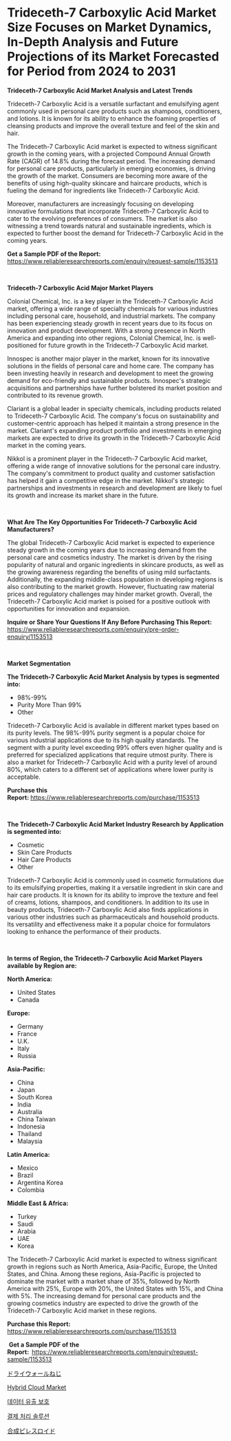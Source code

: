 <p><h1>Trideceth-7 Carboxylic Acid Market Size Focuses on Market Dynamics, In-Depth Analysis and Future Projections of its Market Forecasted for Period from 2024 to 2031</h1></p><p><strong>Trideceth-7 Carboxylic Acid Market Analysis and Latest Trends</strong></p>
<p><p>Trideceth-7 Carboxylic Acid is a versatile surfactant and emulsifying agent commonly used in personal care products such as shampoos, conditioners, and lotions. It is known for its ability to enhance the foaming properties of cleansing products and improve the overall texture and feel of the skin and hair.</p><p>The Trideceth-7 Carboxylic Acid market is expected to witness significant growth in the coming years, with a projected Compound Annual Growth Rate (CAGR) of 14.8% during the forecast period. The increasing demand for personal care products, particularly in emerging economies, is driving the growth of the market. Consumers are becoming more aware of the benefits of using high-quality skincare and haircare products, which is fueling the demand for ingredients like Trideceth-7 Carboxylic Acid.</p><p>Moreover, manufacturers are increasingly focusing on developing innovative formulations that incorporate Trideceth-7 Carboxylic Acid to cater to the evolving preferences of consumers. The market is also witnessing a trend towards natural and sustainable ingredients, which is expected to further boost the demand for Trideceth-7 Carboxylic Acid in the coming years.</p></p>
<p><strong>Get a Sample PDF of the Report:&nbsp;</strong> <a href="https://www.reliableresearchreports.com/enquiry/request-sample/1153513">https://www.reliableresearchreports.com/enquiry/request-sample/1153513</a></p>
<p>&nbsp;</p>
<p><strong>Trideceth-7 Carboxylic Acid Major Market Players</strong></p>
<p><p>Colonial Chemical, Inc. is a key player in the Trideceth-7 Carboxylic Acid market, offering a wide range of specialty chemicals for various industries including personal care, household, and industrial markets. The company has been experiencing steady growth in recent years due to its focus on innovation and product development. With a strong presence in North America and expanding into other regions, Colonial Chemical, Inc. is well-positioned for future growth in the Trideceth-7 Carboxylic Acid market.</p><p>Innospec is another major player in the market, known for its innovative solutions in the fields of personal care and home care. The company has been investing heavily in research and development to meet the growing demand for eco-friendly and sustainable products. Innospec's strategic acquisitions and partnerships have further bolstered its market position and contributed to its revenue growth.</p><p>Clariant is a global leader in specialty chemicals, including products related to Trideceth-7 Carboxylic Acid. The company's focus on sustainability and customer-centric approach has helped it maintain a strong presence in the market. Clariant's expanding product portfolio and investments in emerging markets are expected to drive its growth in the Trideceth-7 Carboxylic Acid market in the coming years.</p><p>Nikkol is a prominent player in the Trideceth-7 Carboxylic Acid market, offering a wide range of innovative solutions for the personal care industry. The company's commitment to product quality and customer satisfaction has helped it gain a competitive edge in the market. Nikkol's strategic partnerships and investments in research and development are likely to fuel its growth and increase its market share in the future.</p></p>
<p>&nbsp;</p>
<p><strong>What Are The Key Opportunities For Trideceth-7 Carboxylic Acid Manufacturers?</strong></p>
<p><p>The global Trideceth-7 Carboxylic Acid market is expected to experience steady growth in the coming years due to increasing demand from the personal care and cosmetics industry. The market is driven by the rising popularity of natural and organic ingredients in skincare products, as well as the growing awareness regarding the benefits of using mild surfactants. Additionally, the expanding middle-class population in developing regions is also contributing to the market growth. However, fluctuating raw material prices and regulatory challenges may hinder market growth. Overall, the Trideceth-7 Carboxylic Acid market is poised for a positive outlook with opportunities for innovation and expansion.</p></p>
<p><strong>Inquire or Share Your Questions If Any Before Purchasing This Report:</strong> <a href="https://www.reliableresearchreports.com/enquiry/pre-order-enquiry/1153513">https://www.reliableresearchreports.com/enquiry/pre-order-enquiry/1153513</a></p>
<p>&nbsp;</p>
<p><strong>Market Segmentation</strong></p>
<p><strong>The Trideceth-7 Carboxylic Acid Market Analysis by types is segmented into:</strong></p>
<p><ul><li>98%-99%</li><li>Purity More Than 99%</li><li>Other</li></ul></p>
<p><p>Trideceth-7 Carboxylic Acid is available in different market types based on its purity levels. The 98%-99% purity segment is a popular choice for various industrial applications due to its high quality standards. The segment with a purity level exceeding 99% offers even higher quality and is preferred for specialized applications that require utmost purity. There is also a market for Trideceth-7 Carboxylic Acid with a purity level of around 80%, which caters to a different set of applications where lower purity is acceptable.</p></p>
<p><strong>Purchase this Report:&nbsp;</strong><a href="https://www.reliableresearchreports.com/purchase/1153513">https://www.reliableresearchreports.com/purchase/1153513</a></p>
<p>&nbsp;</p>
<p><strong>The Trideceth-7 Carboxylic Acid Market Industry Research by Application is segmented into:</strong></p>
<p><ul><li>Cosmetic</li><li>Skin Care Products</li><li>Hair Care Products</li><li>Other</li></ul></p>
<p><p>Trideceth-7 Carboxylic Acid is commonly used in cosmetic formulations due to its emulsifying properties, making it a versatile ingredient in skin care and hair care products. It is known for its ability to improve the texture and feel of creams, lotions, shampoos, and conditioners. In addition to its use in beauty products, Trideceth-7 Carboxylic Acid also finds applications in various other industries such as pharmaceuticals and household products. Its versatility and effectiveness make it a popular choice for formulators looking to enhance the performance of their products.</p></p>
<p>&nbsp;</p>
<p><strong>In terms of Region, the Trideceth-7 Carboxylic Acid Market Players available by Region are:</strong></p>
<p>
    <p> <strong> North America: </strong>
        <ul>
            <li>United States</li>
            <li>Canada</li>
        </ul>
        </p> 
    <p> <strong> Europe: </strong>
        <ul>
            <li>Germany</li>
            <li>France</li>
            <li>U.K.</li>
            <li>Italy</li>
            <li>Russia</li>
        </ul>
        </p> 
    <p> <strong> Asia-Pacific: </strong>
        <ul>
            <li>China</li>
            <li>Japan</li>
            <li>South Korea</li>
            <li>India</li>
            <li>Australia</li>
            <li>China Taiwan</li>
            <li>Indonesia</li>
            <li>Thailand</li>
            <li>Malaysia</li>
        </ul>
        </p> 
    <p> <strong> Latin America: </strong>
        <ul>
            <li>Mexico</li>
            <li>Brazil</li>
            <li>Argentina Korea</li>
            <li>Colombia</li>
        </ul>
        </p> 
    <p> <strong> Middle East & Africa: </strong>
        <ul>
            <li>Turkey</li>
            <li>Saudi</li>
            <li>Arabia</li>
            <li>UAE</li>
            <li>Korea</li>
        </ul>
    </p>
    </p>
<p><p>The Trideceth-7 Carboxylic Acid market is expected to witness significant growth in regions such as North America, Asia-Pacific, Europe, the United States, and China. Among these regions, Asia-Pacific is projected to dominate the market with a market share of 35%, followed by North America with 25%, Europe with 20%, the United States with 15%, and China with 5%. The increasing demand for personal care products and the growing cosmetics industry are expected to drive the growth of the Trideceth-7 Carboxylic Acid market in these regions.</p></p>
<p><strong>Purchase this Report: </strong><a href="https://www.reliableresearchreports.com/purchase/1153513">https://www.reliableresearchreports.com/purchase/1153513</a></p>
<p>&nbsp;<strong>Get a Sample PDF of the Report:&nbsp;&nbsp;</strong><a href="https://www.reliableresearchreports.com/enquiry/request-sample/1153513">https://www.reliableresearchreports.com/enquiry/request-sample/1153513</a></p>
<p><strong></strong></p>
<p><p><a href="https://medium.com/@jackieshlerin98056/%E3%83%89%E3%83%A9%E3%82%A4%E3%82%A6%E3%82%A9%E3%83%BC%E3%83%AB-%E3%82%B9%E3%82%AF%E3%83%AA%E3%83%A5%E3%83%BC%E5%B8%82%E5%A0%B4%E3%82%B5%E3%82%A4%E3%82%BA%E3%81%AF-%E3%82%B0%E3%83%AD%E3%83%BC%E3%83%90%E3%83%AB%E7%94%A3%E6%A5%AD%E3%81%AB%E3%81%8A%E3%81%91%E3%82%8B%E6%9C%80%E8%89%AF%E3%81%AE%E3%83%9E%E3%83%BC%E3%82%B1%E3%83%86%E3%82%A3%E3%83%B3%E3%82%B0%E3%83%81%E3%83%A3%E3%83%8D%E3%83%AB%E3%82%92%E6%98%8E%E3%82%89%E3%81%8B%E3%81%AB%E3%81%97%E3%81%A6%E3%81%84%E3%81%BE%E3%81%99-9b911fe5b4b6">ドライウォールねじ</a></p><p><a href="https://view.publitas.com/reportprime-1/hybrid-cloud-market-size-and-growth-market-segmentation-regional-and-country-breakdowns-and-market-trends-for-period-from-2024-2031/">Hybrid Cloud Market</a></p><p><a href="https://medium.com/@munchkin678568/%EB%8D%B0%EC%9D%B4%ED%84%B0-%EC%9C%A0%EC%B6%9C-%EB%B0%A9%EC%A7%80-%EC%8B%9C%EC%9E%A5-%EA%B7%9C%EB%AA%A8%EB%8A%94-%EA%B8%80%EB%A1%9C%EB%B2%8C-%EC%82%B0%EC%97%85%EC%97%90%EC%84%9C-%EA%B0%80%EC%9E%A5-%EC%A2%8B%EC%9D%80-%EB%A7%88%EC%BC%80%ED%8C%85-%EC%B1%84%EB%84%90%EC%9D%84-%EB%B3%B4%EC%97%AC%EC%A4%8D%EB%8B%88%EB%8B%A4-5707d855f9cd">데이터 유출 보호</a></p><p><a href="https://medium.com/@munchkin678568/%EA%B2%B0%EC%A0%9C-%EC%B2%98%EB%A6%AC-%EC%86%94%EB%A3%A8%EC%85%98-%EC%8B%9C%EC%9E%A5-%EB%B6%84%EC%84%9D-%EA%B7%B8%EC%9D%98-cagr-%EC%8B%9C%EC%9E%A5-%EC%84%B8%EB%B6%84%ED%99%94-%EB%B0%8F-%EA%B8%80%EB%A1%9C%EB%B2%8C-%EC%82%B0%EC%97%85-%EA%B0%9C%EC%9A%94-8f9c66169446">결제 처리 솔루션</a></p><p><a href="https://medium.com/@michaelerde565/%E5%90%88%E6%88%90%E3%83%94%E3%83%AC%E3%82%B9%E3%83%AD%E3%82%A4%E3%83%89%E5%B8%82%E5%A0%B4-%E3%82%BF%E3%82%A4%E3%83%97-%E3%82%A2%E3%83%97%E3%83%AA%E3%82%B1%E3%83%BC%E3%82%B7%E3%83%A7%E3%83%B3-%E3%81%8A%E3%82%88%E3%81%B3%E5%9C%B0%E7%90%86%E3%81%AB%E3%82%88%E3%82%8B%E5%8C%85%E6%8B%AC%E7%9A%84%E3%81%AA%E8%A9%95%E4%BE%A1-4cb63c35fd57">合成ピレスロイド</a></p></p>